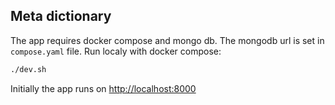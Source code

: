 ## Meta dictionary

The app requires docker compose and mongo db. The mongodb url is set in `compose.yaml` file. Run localy with docker compose:

```bash
./dev.sh
```

Initially the app runs on [http://localhost:8000](http://localhost:8000)